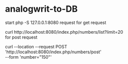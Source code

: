 # analogwrit-to-DB

start
php -S 127.0.0.1:8080
request
for get request

curl  http://localhost:8080/index.php/numbers/list\?limit\=20  
for post request

curl --location --request POST 'http://localhost:8080/index.php/numbers/post' \
--form 'number="150"'
